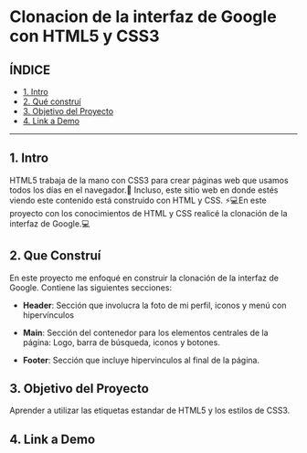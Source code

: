 # Clonacion de la interfaz de Google con HTML5 y CSS3

## **ÍNDICE**

* [1. Intro](#)
* [2. Qué construí](#)
* [3. Objetivo del Proyecto](#)
* [4. Link a Demo](#)

**** 

## 1. Intro

HTML5 trabaja de la mano con CSS3 para crear páginas web que usamos todos los días en el navegador.🌟 Incluso, este sitio web en donde estés viendo este contenido está construido con HTML y CSS. ⚡💻En este proyecto con los conocimientos de HTML y CSS realicé la clonación de la interfaz de Google.💻

## 2. Que Construí

En este proyecto me enfoqué en construir la clonación de la interfaz de Google. Contiene las siguientes secciones:

* **Header**: Sección que involucra la foto de mi perfil, iconos y menú con hipervínculos

* **Main**: Sección del contenedor para los elementos centrales de la página: Logo, barra de búsqueda, iconos y botones.

* **Footer**: Sección que incluye hipervinculos al final de la página.

## 3. Objetivo del Proyecto
Aprender a utilizar las etiquetas estandar de HTML5 y los estilos de CSS3.

## 4. Link a Demo
